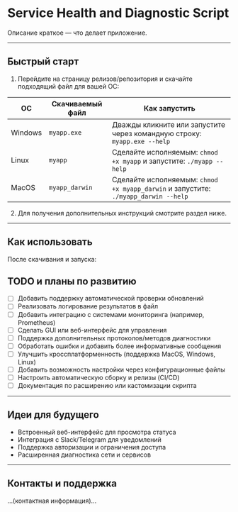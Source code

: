 # Service Health and Diagnostic Script

Описание краткое — что делает приложение.

---

## Быстрый старт

1. Перейдите на страницу релизов/репозитория и скачайте подходящий файл для вашей ОС:

| ОС        | Скачиваемый файл          | Как запустить                                              |
|-----------|---------------------------|------------------------------------------------------------|
| Windows   | `myapp.exe`               | Дважды кликните или запустите через командную строку: `myapp.exe --help` |
| Linux     | `myapp`                   | Сделайте исполняемым: `chmod +x myapp` и запустите: `./myapp --help` |
| MacOS     | `myapp_darwin`            | Сделайте исполняемым: `chmod +x myapp_darwin` и запустите: `./myapp_darwin --help` |

2. Для получения дополнительных инструкций смотрите раздел ниже.

---

## Как использовать

После скачивания и запуска:



## TODO и планы по развитию

- [ ] Добавить поддержку автоматической проверки обновлений
- [ ] Реализовать логирование результатов в файл
- [ ] Добавить интеграцию с системами мониторинга (например, Prometheus)
- [ ] Сделать GUI или веб-интерфейс для управления
- [ ] Поддержка дополнительных протоколов/методов диагностики
- [ ] Обработать ошибки и добавить более информативные сообщения
- [ ] Улучшить кроссплатформенность (поддержка MacOS, Windows, Linux)
- [ ] Добавить возможность настройки через конфигурационные файлы
- [ ] Настроить автоматическую сборку и релизы (CI/CD)
- [ ] Документация по расширению или кастомизации скрипта

---

## Идеи для будущего

- Встроенный веб-интерфейс для просмотра статуса
- Интеграция с Slack/Telegram для уведомлений
- Поддержка авторизации и ограничения доступа
- Расширенная диагностика сети и сервисов

---

## Контакты и поддержка

...(контактная информация)...
